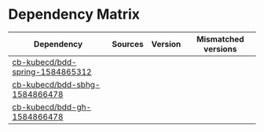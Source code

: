 # Dependency Matrix

Dependency | Sources | Version | Mismatched versions
---------- | ------- | ------- | -------------------
[cb-kubecd/bdd-spring-1584865312](https://github.com/cb-kubecd/bdd-spring-1584865312.git) |  | []() | 
[cb-kubecd/bdd-sbhg-1584866478](https://github.com/cb-kubecd/bdd-sbhg-1584866478.git) |  | []() | 
[cb-kubecd/bdd-gh-1584866478](https://github.com/cb-kubecd/bdd-gh-1584866478.git) |  | []() | 
